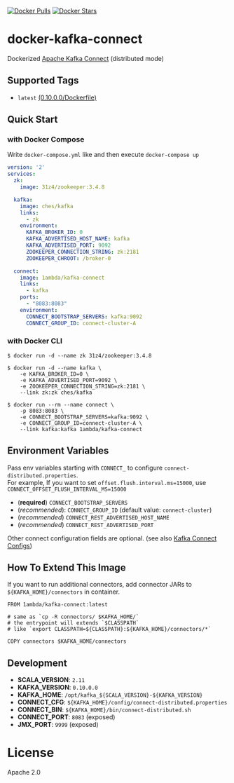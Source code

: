 [![Docker Pulls](https://img.shields.io/docker/pulls/1ambda/kafka-connect.svg)](https://hub.docker.com/r/1ambda/kafka-connect/)
[![Docker Stars](https://img.shields.io/docker/stars/1ambda/kafka-connect.svg)](https://hub.docker.com/r/1ambda/kafka-connect/)

docker-kafka-connect
============

Dockerized [Apache Kafka Connect](http://kafka.apache.org/documentation.html#connect) (distributed mode) 

## Supported Tags

- `latest` [(0.10.0.0/Dockerfile)](https://github.com/1ambda/docker-kafka-connect/blob/master/0.10.0.0/Dockerfile)

## Quick Start 

### with Docker Compose

Write `docker-compose.yml` like and then execute `docker-compose up`

```yaml
version: '2'
services:
  zk:
    image: 31z4/zookeeper:3.4.8

  kafka:
    image: ches/kafka
    links:
      - zk
    environment:
      KAFKA_BROKER_ID: 0
      KAFKA_ADVERTISED_HOST_NAME: kafka
      KAFKA_ADVERTISED_PORT: 9092
      ZOOKEEPER_CONNECTION_STRING: zk:2181
      ZOOKEEPER_CHROOT: /broker-0

  connect:
    image: 1ambda/kafka-connect
    links:
      - kafka
    ports:
      - "8083:8083"
    environment:
      CONNECT_BOOTSTRAP_SERVERS: kafka:9092
      CONNECT_GROUP_ID: connect-cluster-A
```

### with Docker CLI

```shell
$ docker run -d --name zk 31z4/zookeeper:3.4.8

$ docker run -d --name kafka \
    -e KAFKA_BROKER_ID=0 \
    -e KAFKA_ADVERTISED_PORT=9092 \
    -e ZOOKEEPER_CONNECTION_STRING=zk:2181 \ 
    --link zk:zk ches/kafka
    
$ docker run --rm --name connect \
    -p 8083:8083 \
    -e CONNECT_BOOTSTRAP_SERVERS=kafka:9092 \
    -e CONNECT_GROUP_ID=connect-cluster-A \
    --link kafka:kafka 1ambda/kafka-connect
```

## Environment Variables

Pass env variables starting with `CONNECT_` to configure `connect-distributed.properties`.  
For example, If you want to set `offset.flush.interval.ms=15000`, use `CONNECT_OFFSET_FLUSH_INTERVAL_MS=15000`

- (**required**) `CONNECT_BOOTSTRAP_SERVERS`
- (*recommended*): `CONNECT_GROUP_ID` (default value: `connect-cluster`) 
- (*recommended*) `CONNECT_REST_ADVERTISED_HOST_NAME`
- (*recommended*) `CONNECT_REST_ADVERTISED_PORT`

Other connect configuration fields are optional. (see also [Kafka Connect Configs](http://kafka.apache.org/documentation.html#connectconfigs))

## How To Extend This Image

If you want to run additional connectors, add connector JARs to `${KAFKA_HOME}/connectors` in container.

```
FROM 1ambda/kafka-connect:latest

# same as `cp -R connectors/ $KAFKA_HOME/`
# the entrypoint will extends `$CLASSPATH` 
# like `export CLASSPATH=${CLASSPATH}:${KAFKA_HOME}/connectors/*`

COPY connectors $KAFKA_HOME/connectors
```

## Development

- **SCALA_VERSION**: `2.11` 
- **KAFKA_VERSION**: `0.10.0.0`
- **KAFKA_HOME**: `/opt/kafka_${SCALA_VERSION}-${KAFKA_VERSION}`
- **CONNECT_CFG**: `${KAFKA_HOME}/config/connect-distributed.properties`
- **CONNECT_BIN**: `${KAFKA_HOME}/bin/connect-distributed.sh`
- **CONNECT_PORT**: `8083` (exposed)
- **JMX_PORT**: `9999` (exposed)
 
# License

Apache 2.0

